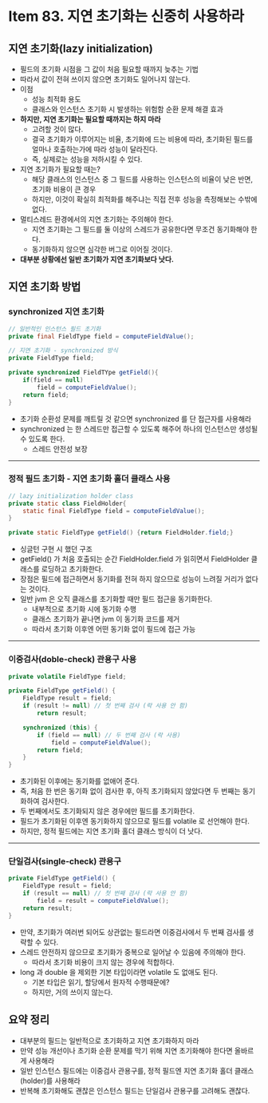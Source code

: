 # Item 83. 지연 초기화는 신중히 사용하라
## 지연 초기화(lazy initialization)
- 필드의 초기화 시점을 그 값이 처음 필요할 때까지 늦추는 기법
- 따라서 값이 전혀 쓰이지 않으면 초기화도 일어나지 않는다.
- 이점
    - 성능 최적화 용도
    - 클래스와 인스턴스 초기화 시 발생하는 위험함 순환 문제 해결 효과 
- **하지만, 지연 초기화는 필요할 때까지는 하지 마라**
    - 고려할 것이 많다.
    - 결국 초기화가 이루어지는 비율, 초기화에 드는 비용에 따라, 초기화된 필드를 얼마나 호출하는가에 따라 성능이 달라진다.
    - 즉, 실제로는 성능을 저하시킬 수 있다.
- 지연 초기화가 필요할 때는?    
    - 해당 클래스의 인스턴스 중 그 필드를 사용하는 인스턴스의 비율이 낮은 반면, 초기화 비용이 큰 경우
    - 하지만, 이것이 확실히 최적화를 해주냐는 직접 전후 성능을 측정해보는 수밖에 없다.
- 멀티스레드 환경에서의 지연 초기화는 주의해야 한다.
    - 지연 초기화는 그 필드를 둘 이상의 스레드가 공유한다면 무조건 동기화해야 한다.
    - 동기화하지 않으면 심각한 버그로 이어질 것이다.
- **대부분 상황에선 일반 초기화가 지연 초기화보다 낫다.**

## 지연 초기화 방법
### synchronized 지연 초기화
```java
// 일반적인 인스턴스 필드 초기화
private final FieldType field = computeFieldValue();
```
```java
// 지연 초기화 - synchronized 방식
private FieldType field;

private synchronized FieldTYpe getField(){
    if(field == null)
        field = computeFieldValue();
    return field;
}
```
- 초기화 순환성 문제를 깨트릴 것 같으면 synchronized 를 단 접근자를 사용해라
- synchronized 는 한 스레드만 접근할 수 있도록 해주어 하나의 인스턴스만 생성될 수 있도록 한다. 
    - 스레드 안전성 보장

___

### 정적 필드 초기화 - 지연 초기화 홀더 클래스 사용
```java
// lazy initialization holder class 
private static class FieldHolder{
    static final FieldType field = computeFieldValue();
}

private static FieldType getField() {return FieldHolder.field;}
```
- 싱글턴 구현 시 했던 구조
- getField() 가 처음 호출되는 순간 FieldHolder.field 가 읽히면서 FieldHolder 클래스를 로딩하고 초기화한다.
- 장점은 필드에 접근하면서 동기화를 전혀 하지 않으므로 성능이 느려질 거리가 없다는 것이다.
- 일반 jvm 은 오직 클래스를 초기화할 때만 필드 접근을 동기화한다.
    - 내부적으로 초기화 시에 동기화 수행
    - 클래스 초기화가 끝나면 jvm 이 동기화 코드를 제거
    - 따라서 초기화 이후엔 어떤 동기화 없이 필드에 접근 가능

___

### 이중검사(doble-check) 관용구 사용
```java
private volatile FieldType field;

private FieldType getField() {
    FieldType result = field;
    if (result != null) // 첫 번째 검사 (락 사용 안 함)
        return result;

    synchronized (this) {
        if (field == null) // 두 번째 검사 (락 사용)
            field = computeFieldValue();
        return field;
    }
}
```
- 초기화된 이후에는 동기화를 없애어 준다.
- 즉, 처음 한 번은 동기화 없이 검사한 후, 아직 초기화되지 않았다면 두 번째는 동기화하여 검사한다.
- 두 번째에서도 초기화되지 않은 경우에만 필드를 초기화한다.
- 필드가 초기화된 이후엔 동기화하지 않으므로 필드를 volatile 로 선언해야 한다.
- 하지만, 정적 필드에는 지연 초기화 홀더 클래스 방식이 더 낫다.

___

### 단일검사(single-check) 관용구
```java
private FieldType getField() {
    FieldType result = field;
    if (result == null) // 첫 번째 검사 (락 사용 안 함)
        field = result = computeFieldValue();  
    return result;
}
```
- 만약, 초기화가 여러번 되어도 상관없는 필드라면 이중검사에서 두 번째 검사를 생략할 수 있다.
- 스레드 안전하지 않으므로 초기화가 중복으로 일어날 수 있음에 주의해야 한다.
    - 따라서 초기화 비용이 크지 않는 경우에 적합하다. 
- long 과 double 을 제외한 기본 타입이라면 volatile 도 없애도 된다.
    - 기본 타입은 읽기, 할당에서 원자적 수행때문에?
    - 하지만, 거의 쓰이지 않는다.

## 요약 정리 
- 대부분의 필드는 일반적으로 초기화하고 지연 초기화하지 마라
- 만약 성능 개선이나 초기화 순환 문제를 막기 위해 지연 초기화해야 한다면 올바르게 사용해라
- 일반 인스턴스 필드에는 이중검사 관용구를, 정적 필드엔 지연 초기화 홀더 클래스(holder)를 사용해라
- 반복해 초기화해도 괜찮은 인스턴스 필드는 단일검사 관용구를 고려해도 괜찮다.